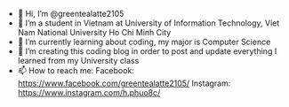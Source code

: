 - 👋 Hi, I’m @greentealatte2105
- 👀 I’m a student in Vietnam at University of Information Technology, Viet Nam National University Ho Chi Minh City
- 🌱 I’m currently learning about coding, my major is Computer Science
- 💞️ I’m creating this coding blog in order to post and update everything I learned from my University class
- 📫 How to reach me:
Facebook: https://www.facebook.com/greentealatte2105/
Instagram: https://www.instagram.com/h.phuo8c/


